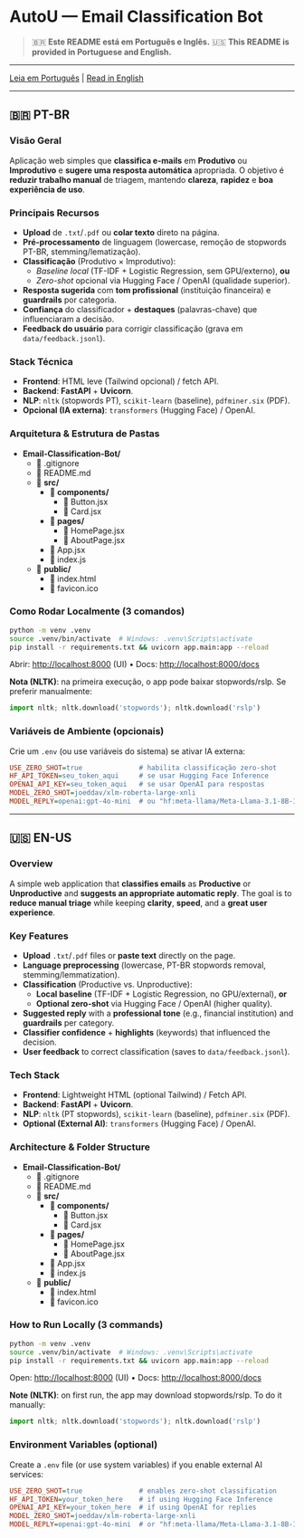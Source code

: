 # AutoU — Email Classification Bot

> 🇧🇷 **Este README está em Português e Inglês.**
> 🇺🇸 **This README is provided in Portuguese and English.**

---

[Leia em Português](#-pt-br) | [Read in English](#-en-us)

---

## 🇧🇷 PT-BR

### Visão Geral
Aplicação web simples que **classifica e-mails** em **Produtivo** ou **Improdutivo** e **sugere uma resposta automática** apropriada. O objetivo é **reduzir trabalho manual** de triagem, mantendo **clareza**, **rapidez** e **boa experiência de uso**.

### Principais Recursos
- **Upload** de `.txt`/`.pdf` ou **colar texto** direto na página.
- **Pré-processamento** de linguagem (lowercase, remoção de stopwords PT-BR, stemming/lematização).
- **Classificação** (Produtivo × Improdutivo):
  - *Baseline local* (TF-IDF + Logistic Regression, sem GPU/externo), **ou**
  - *Zero-shot* opcional via Hugging Face / OpenAI (qualidade superior).
- **Resposta sugerida** com **tom profissional** (instituição financeira) e **guardrails** por categoria.
- **Confiança** do classificador + **destaques** (palavras-chave) que influenciaram a decisão.
- **Feedback do usuário** para corrigir classificação (grava em `data/feedback.jsonl`).

### Stack Técnica
- **Frontend**: HTML leve (Tailwind opcional) / fetch API.
- **Backend**: **FastAPI** + **Uvicorn**.
- **NLP**: `nltk` (stopwords PT), `scikit-learn` (baseline), `pdfminer.six` (PDF).
- **Opcional (IA externa)**: `transformers` (Hugging Face) / OpenAI.

### Arquitetura & Estrutura de Pastas
* **Email-Classification-Bot/**
    * 📄 .gitignore
    * 📄 README.md
    * 📁 **src/**
        * 📁 **components/**
            * 📄 Button.jsx
            * 📄 Card.jsx
        * 📁 **pages/**
            * 📄 HomePage.jsx
            * 📄 AboutPage.jsx
        * 📄 App.jsx
        * 📄 index.js
    * 📁 **public/**
        * 📄 index.html
        * 📄 favicon.ico

### Como Rodar Localmente (3 comandos)
```bash
python -m venv .venv
source .venv/bin/activate  # Windows: .venv\Scripts\activate
pip install -r requirements.txt && uvicorn app.main:app --reload
```
Abrir: <http://localhost:8000> (UI) • Docs: <http://localhost:8000/docs>

**Nota (NLTK)**: na primeira execução, o app pode baixar stopwords/rslp. Se preferir manualmente:
```python
import nltk; nltk.download('stopwords'); nltk.download('rslp')
```

### Variáveis de Ambiente (opcionais)
Crie um `.env` (ou use variáveis do sistema) se ativar IA externa:
```ini
USE_ZERO_SHOT=true              # habilita classificação zero-shot
HF_API_TOKEN=seu_token_aqui     # se usar Hugging Face Inference
OPENAI_API_KEY=seu_token_aqui   # se usar OpenAI para respostas
MODEL_ZERO_SHOT=joeddav/xlm-roberta-large-xnli
MODEL_REPLY=openai:gpt-4o-mini  # ou "hf:meta-llama/Meta-Llama-3.1-8B-Instruct"
```

---

## 🇺🇸 EN-US

### Overview
A simple web application that **classifies emails** as **Productive** or **Unproductive** and **suggests an appropriate automatic reply**. The goal is to **reduce manual triage** while keeping **clarity**, **speed**, and a **great user experience**.

### Key Features
- **Upload** `.txt`/`.pdf` files or **paste text** directly on the page.
- **Language preprocessing** (lowercase, PT-BR stopwords removal, stemming/lemmatization).
- **Classification** (Productive vs. Unproductive):
  - **Local baseline** (TF-IDF + Logistic Regression, no GPU/external), **or**
  - **Optional zero-shot** via Hugging Face / OpenAI (higher quality).
- **Suggested reply** with a **professional tone** (e.g., financial institution) and **guardrails** per category.
- **Classifier confidence** + **highlights** (keywords) that influenced the decision.
- **User feedback** to correct classification (saves to `data/feedback.jsonl`).

### Tech Stack
- **Frontend**: Lightweight HTML (optional Tailwind) / Fetch API.
- **Backend**: **FastAPI** + **Uvicorn**.
- **NLP**: `nltk` (PT stopwords), `scikit-learn` (baseline), `pdfminer.six` (PDF).
- **Optional (External AI)**: `transformers` (Hugging Face) / OpenAI.

### Architecture & Folder Structure
* **Email-Classification-Bot/**
    * 📄 .gitignore
    * 📄 README.md
    * 📁 **src/**
        * 📁 **components/**
            * 📄 Button.jsx
            * 📄 Card.jsx
        * 📁 **pages/**
            * 📄 HomePage.jsx
            * 📄 AboutPage.jsx
        * 📄 App.jsx
        * 📄 index.js
    * 📁 **public/**
        * 📄 index.html
        * 📄 favicon.ico

### How to Run Locally (3 commands)
```bash
python -m venv .venv
source .venv/bin/activate  # Windows: .venv\Scripts\activate
pip install -r requirements.txt && uvicorn app.main:app --reload
```
Open: <http://localhost:8000> (UI) • Docs: <http://localhost:8000/docs>

**Note (NLTK)**: on first run, the app may download stopwords/rslp. To do it manually:
```python
import nltk; nltk.download('stopwords'); nltk.download('rslp')
```

### Environment Variables (optional)
Create a `.env` file (or use system variables) if you enable external AI services:
```ini
USE_ZERO_SHOT=true              # enables zero-shot classification
HF_API_TOKEN=your_token_here    # if using Hugging Face Inference
OPENAI_API_KEY=your_token_here  # if using OpenAI for replies
MODEL_ZERO_SHOT=joeddav/xlm-roberta-large-xnli
MODEL_REPLY=openai:gpt-4o-mini  # or "hf:meta-llama/Meta-Llama-3.1-8B-Instruct"
```
